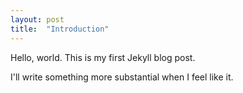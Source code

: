 ```yaml
---
layout: post
title:  "Introduction"
---
```


Hello, world. This is my first Jekyll blog post.

I'll write something more substantial when I feel like it.